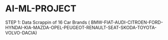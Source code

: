 # AI-ML-PROJECT

STEP 1: Data Scrappin of 16 Car Brands 
( BMW-FIAT-AUDI-CITROEN-FORD-HYNDAI-KIA-MAZDA-OPEL-PEUGEOT-RENAULT-SEAT-SKODA-TOYOTA-VOLVO-DACIA)
